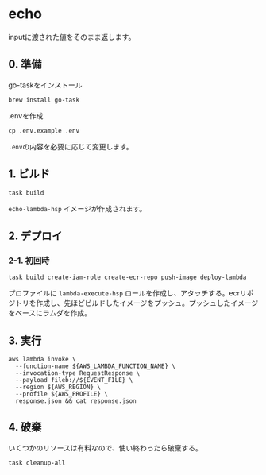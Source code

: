 # echo

inputに渡された値をそのまま返します。

## 0. 準備

go-taskをインストール

```shell
brew install go-task
```

.envを作成

```shell
cp .env.example .env
```

`.env`の内容を必要に応じて変更します。

## 1. ビルド

```shell
task build
```

`echo-lambda-hsp` イメージが作成されます。

## 2. デプロイ

### 2-1. 初回時

```shell
task build create-iam-role create-ecr-repo push-image deploy-lambda
```

プロファイルに `lambda-execute-hsp` ロールを作成し、アタッチする。ecrリポジトリを作成し、先ほどビルドしたイメージをプッシュ。プッシュしたイメージをベースにラムダを作成。

## 3. 実行

```shell
aws lambda invoke \
  --function-name ${AWS_LAMBDA_FUNCTION_NAME} \
  --invocation-type RequestResponse \
  --payload fileb://${EVENT_FILE} \
  --region ${AWS_REGION} \
  --profile ${AWS_PROFILE} \
  response.json && cat response.json
```

## 4. 破棄

いくつかのリソースは有料なので、使い終わったら破棄する。

```shell
task cleanup-all
```

